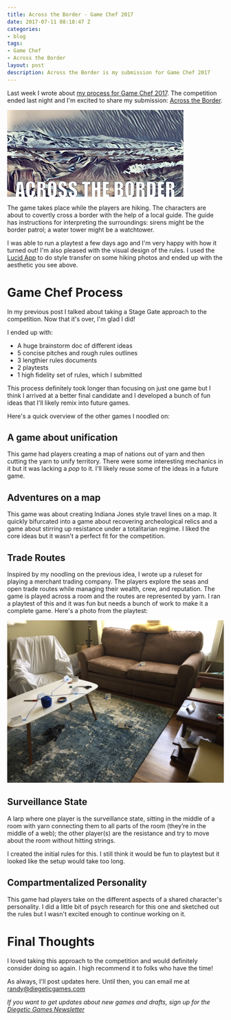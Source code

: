 ```yaml
---
title: Across the Border - Game Chef 2017
date: 2017-07-11 08:18:47 Z
categories:
- blog
tags:
- Game Chef
- Across the Border
layout: post
description: Across the Border is my submission for Game Chef 2017
---
```


Last week I wrote about [my process for Game Chef 2017](https://diegeticgames.com/blog/2017/06/30/Game-Chef-2017-Brainstorm.html). The competition ended last night and I'm excited to share my submission: [Across the Border](/across-the-border).

[![Rugged landscape from Across the Border](/img/across-the-border-titlelink.png)](/across-the-border)

The game takes place while the players are hiking. The characters are about to covertly cross a border with the help of a local guide. The guide has instructions for interpreting the surroundings: sirens might be the border patrol; a water tower might be a watchtower.

I was able to run a playtest a few days ago and I'm very happy with how it turned out! I'm also pleased with the visual design of the rules. I used the [Lucid App](http://lucid.pictures/) to do style transfer on some hiking photos and ended up with the aesthetic you see above.


# Game Chef Process

In my previous post I talked about taking a Stage Gate approach to the competition. Now that it's over, I'm glad I did!

I ended up with:

- A huge brainstorm doc of different ideas
- 5 concise pitches and rough rules outlines
- 3 lengthier rules documents
- 2 playtests
- 1 high fidelity set of rules, which I submitted

This process definitely took longer than focusing on just one game but I think I arrived at a better final candidate and I developed a bunch of fun ideas that I'll likely remix into future games.

Here's a quick overview of the other games I noodled on:

## A game about unification

This game had players creating a map of nations out of yarn and then cutting the yarn to unify territory. There were some interesting mechanics in it but it was lacking a *pop* to it. I'll likely reuse some of the ideas in a future game.

## Adventures on a map

This game was about creating Indiana Jones style travel lines on a map. It quickly bifurcated into a game about recovering archeological relics and a game about stirring up resistance under a totalitarian regime. I liked the core ideas but it wasn't a perfect fit for the competition.

## Trade Routes

Inspired by my noodling on the previous idea, I wrote up a ruleset for playing a merchant trading company. The players explore the seas and open trade routes while managing their wealth, crew, and reputation. The game is played across a room and the routes are represented by yarn. I ran a playtest of this and it was fun but needs a bunch of work to make it a complete game. Here's a photo from the playtest:

![Playtest of the Trade Route Game](/img/blog/trade-route-game.jpg)

## Surveillance State

A larp where one player is the surveillance state, sitting in the middle of a room with yarn connecting them to all parts of the room (they’re in the middle of a web); the other player(s) are the resistance and try to move about the room without hitting strings.

I created the initial rules for this. I still think it would be fun to playtest but it looked like the setup would take too long.

## Compartmentalized Personality

This game had players take on the different aspects of a shared character's personality. I did a little bit of psych research for this one and sketched out the rules but I wasn't excited enough to continue working on it.

# Final Thoughts

I loved taking this approach to the competition and would definitely consider doing so again. I high recommend it to folks who have the time!

As always, I'll post updates here. Until then, you can email me at [randy@diegeticgames.com](mailto:randy@diegeticgames.com)

_If you want to get updates about new games and drafts, sign up for the [Diegetic Games Newsletter](http://eepurl.com/cvSa2f)_
